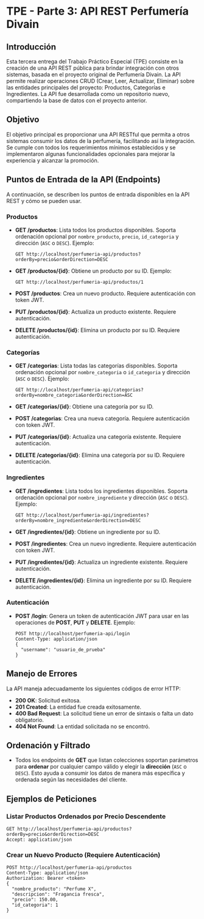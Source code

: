 
# TPE - Parte 3: API REST Perfumería Divain

## Introducción

Esta tercera entrega del Trabajo Práctico Especial (TPE) consiste en la creación de una API REST pública para brindar integración con otros sistemas, basada en el proyecto original de Perfumería Divain. La API permite realizar operaciones CRUD (Crear, Leer, Actualizar, Eliminar) sobre las entidades principales del proyecto: Productos, Categorías e Ingredientes. La API fue desarrollada como un repositorio nuevo, compartiendo la base de datos con el proyecto anterior.

## Objetivo

El objetivo principal es proporcionar una API RESTful que permita a otros sistemas consumir los datos de la perfumería, facilitando así la integración. Se cumple con todos los requerimientos mínimos establecidos y se implementaron algunas funcionalidades opcionales para mejorar la experiencia y alcanzar la promoción.

## Puntos de Entrada de la API (Endpoints)

A continuación, se describen los puntos de entrada disponibles en la API REST y cómo se pueden usar.

### Productos

- **GET /productos**: Lista todos los productos disponibles. Soporta ordenación opcional por `nombre_producto`, `precio`, `id_categoria` y dirección (`ASC` o `DESC`). Ejemplo:

  ```
  GET http://localhost/perfumeria-api/productos?orderBy=precio&orderDirection=DESC
  ```
- **GET /productos/{id}**: Obtiene un producto por su ID. Ejemplo:

  ```
  GET http://localhost/perfumeria-api/productos/1
  ```
- **POST /productos**: Crea un nuevo producto. Requiere autenticación con token JWT.
- **PUT /productos/{id}**: Actualiza un producto existente. Requiere autenticación.
- **DELETE /productos/{id}**: Elimina un producto por su ID. Requiere autenticación.

### Categorías

- **GET /categorias**: Lista todas las categorías disponibles. Soporta ordenación opcional por `nombre_categoria` o `id_categoria` y dirección (`ASC` o `DESC`). Ejemplo:

  ```
  GET http://localhost/perfumeria-api/categorias?orderBy=nombre_categoria&orderDirection=ASC
  ```
- **GET /categorias/{id}**: Obtiene una categoría por su ID.
- **POST /categorias**: Crea una nueva categoría. Requiere autenticación con token JWT.
- **PUT /categorias/{id}**: Actualiza una categoría existente. Requiere autenticación.
- **DELETE /categorias/{id}**: Elimina una categoría por su ID. Requiere autenticación.

### Ingredientes

- **GET /ingredientes**: Lista todos los ingredientes disponibles. Soporta ordenación opcional por `nombre_ingrediente` y dirección (`ASC` o `DESC`). Ejemplo:

  ```
  GET http://localhost/perfumeria-api/ingredientes?orderBy=nombre_ingrediente&orderDirection=DESC
  ```
- **GET /ingredientes/{id}**: Obtiene un ingrediente por su ID.
- **POST /ingredientes**: Crea un nuevo ingrediente. Requiere autenticación con token JWT.
- **PUT /ingredientes/{id}**: Actualiza un ingrediente existente. Requiere autenticación.
- **DELETE /ingredientes/{id}**: Elimina un ingrediente por su ID. Requiere autenticación.

### Autenticación

- **POST /login**: Genera un token de autenticación JWT para usar en las operaciones de **POST**, **PUT** y **DELETE**. Ejemplo:
  ```
  POST http://localhost/perfumeria-api/login
  Content-Type: application/json
  {
    "username": "usuario_de_prueba"
  }
  ```

## Manejo de Errores

La API maneja adecuadamente los siguientes códigos de error HTTP:

- **200 OK**: Solicitud exitosa.
- **201 Created**: La entidad fue creada exitosamente.
- **400 Bad Request**: La solicitud tiene un error de sintaxis o falta un dato obligatorio.
- **404 Not Found**: La entidad solicitada no se encontró.

## Ordenación y Filtrado

- Todos los endpoints de **GET** que listan colecciones soportan parámetros para **ordenar** por cualquier campo válido y elegir la **dirección** (`ASC` o `DESC`). Esto ayuda a consumir los datos de manera más específica y ordenada según las necesidades del cliente.

## Ejemplos de Peticiones

### Listar Productos Ordenados por Precio Descendente

```
GET http://localhost/perfumeria-api/productos?orderBy=precio&orderDirection=DESC
Accept: application/json
```

### Crear un Nuevo Producto (Requiere Autenticación)

```
POST http://localhost/perfumeria-api/productos
Content-Type: application/json
Authorization: Bearer <token>
{
  "nombre_producto": "Perfume X",
  "descripcion": "Fragancia fresca",
  "precio": 150.00,
  "id_categoria": 1
}
```
